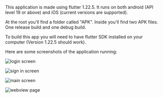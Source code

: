 This application is made using flutter 1.22.5. It runs on both android (API level 19 or above) and iOS (current versions are supported).

At the root you'll find a folder called "APK". Inside you'll find two APK files. One release build and one debug build.

To build this app you will need to have flutter SDK installed on your computer (Version 1.22.5 should work).

Here are some screenshots of the application running:

![login screen](https://cdn.discordapp.com/attachments/137675220772192256/813912406883303465/fKRnj13ZQAAAABJRU5ErkJggg.png)

![sign in screen](https://cdn.discordapp.com/attachments/137675220772192256/813912425811673098/RE8SffigQmQzqBVr7tVscqdv4EFD8BPAmwAAAAAElFTkSuQmCC.png)

![main screen](https://cdn.discordapp.com/attachments/137675220772192256/813912444975448134/6Em5XgHyBwAAAAABJRU5ErkJggg.png)

![webview page](https://cdn.discordapp.com/attachments/137675220772192256/813912469637824543/H3ih2yYH4IvAAAAAElFTkSuQmCC.png)
